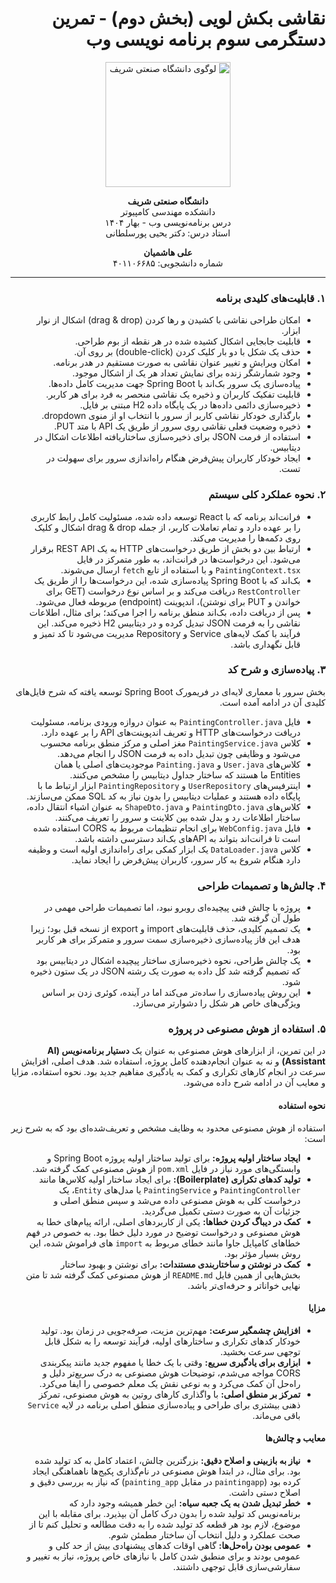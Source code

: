 <div dir="rtl">

# نقاشی بکش لویی (بخش دوم) - تمرین دستگرمی سوم برنامه نویسی وب

<p align="center">
  <img src="https://upload.wikimedia.org/wikipedia/commons/4/42/Sharif-University-of-Technology.jpg" alt="لوگوی دانشگاه صنعتی شریف" width="200">
</p>

<p align="center">
  <b>دانشگاه صنعتی شریف</b><br>
  دانشکده مهندسی کامپیوتر<br>
  درس برنامه‌نویسی وب - بهار ۱۴۰۴
  <br>استاد درس: دکتر یحیی پورسلطانی
</p>

<p align="center">
  <b>علی هاشمیان</b><br>
  شماره دانشجویی: ۴۰۱۱۰۶۶۸۵
</p>

---

### ۱. قابلیت‌های کلیدی برنامه

*   امکان طراحی نقاشی با کشیدن و رها کردن (drag & drop) اشکال از نوار ابزار.
*   قابلیت جابجایی اشکال کشیده شده در هر نقطه از بوم طراحی.
*   حذف یک شکل با دو بار کلیک کردن (double-click) بر روی آن.
*   امکان ویرایش و تغییر عنوان نقاشی به صورت مستقیم در هدر برنامه.
*   وجود شمارشگر زنده برای نمایش تعداد هر یک از اشکال موجود.
*   پیاده‌سازی یک سرور بک‌اند با Spring Boot جهت مدیریت کامل داده‌ها.
*   قابلیت تفکیک کاربران و ذخیره یک نقاشی منحصر به فرد برای هر کاربر.
*   ذخیره‌سازی دائمی داده‌ها در یک پایگاه داده H2 مبتنی بر فایل.
*   بارگذاری خودکار نقاشی کاربر از سرور با انتخاب او از منوی dropdown.
*   ذخیره وضعیت فعلی نقاشی روی سرور از طریق یک API با متد PUT.
*   استفاده از فرمت JSON برای ذخیره‌سازی ساختاریافته اطلاعات اشکال در دیتابیس.
*   ایجاد خودکار کاربران پیش‌فرض هنگام راه‌اندازی سرور برای سهولت در تست.




### ۲. نحوه عملکرد کلی سیستم

*   فرانت‌اند برنامه که با React توسعه داده شده، مسئولیت کامل رابط کاربری را بر عهده دارد و تمام تعاملات کاربر، از جمله drag & drop اشکال و کلیک روی دکمه‌ها را مدیریت می‌کند.
*   ارتباط بین دو بخش از طریق درخواست‌های HTTP به یک REST API برقرار می‌شود. این درخواست‌ها در فرانت‌اند، به طور متمرکز در فایل `PaintingContext.tsx` و با استفاده از تابع `fetch` ارسال می‌شوند.
*   بک‌اند که با Spring Boot پیاده‌سازی شده، این درخواست‌ها را از طریق یک `RestController` دریافت می‌کند و بر اساس نوع درخواست (GET برای خواندن و PUT برای نوشتن)، اندپوینت (endpoint) مربوطه فعال می‌شود.
*   پس از دریافت داده، بک‌اند منطق برنامه را اجرا می‌کند؛ برای مثال، اطلاعات نقاشی را به فرمت JSON تبدیل کرده و در دیتابیس H2 ذخیره می‌کند. این فرآیند با کمک لایه‌های Service و Repository مدیریت می‌شود تا کد تمیز و قابل نگهداری باشد.


### ۳. پیاده‌سازی و شرح کد

بخش سرور با معماری لایه‌ای در فریمورک Spring Boot توسعه یافته که شرح فایل‌های کلیدی آن در ادامه آمده است.

*   فایل `PaintingController.java` به عنوان دروازه ورودی برنامه، مسئولیت دریافت درخواست‌های HTTP و تعریف اندپوینت‌های API را بر عهده دارد.
*   کلاس `PaintingService.java` مغز اصلی و مرکز منطق برنامه محسوب می‌شود و وظایفی چون تبدیل داده به فرمت JSON را انجام می‌دهد.
*   کلاس‌های `User.java` و `Painting.java` موجودیت‌های اصلی یا همان Entities ما هستند که ساختار جداول دیتابیس را مشخص می‌کنند.
*   اینترفیس‌های `UserRepository` و `PaintingRepository` ابزار ارتباط ما با پایگاه داده هستند و عملیات دیتابیس را بدون نیاز به کد SQL ممکن می‌سازند.
*   کلاس‌های `PaintingDto.java` و `ShapeDto.java` به عنوان اشیاء انتقال داده، ساختار اطلاعات رد و بدل شده بین کلاینت و سرور را تعریف می‌کنند.
*   فایل `WebConfig.java` برای انجام تنظیمات مربوط به CORS استفاده شده است تا فرانت‌اند بتواند به APIهای بک‌اند دسترسی داشته باشد.
*   کلاس `DataLoader.java` یک ابزار کمکی برای راه‌اندازی اولیه است و وظیفه دارد هنگام شروع به کار سرور، کاربران پیش‌فرض را ایجاد نماید.



    
### ۴. چالش‌ها و تصمیمات طراحی

*   پروژه با چالش فنی پیچیده‌ای روبرو نبود، اما تصمیمات طراحی مهمی در طول آن گرفته شد.
*   یک تصمیم کلیدی، حذف قابلیت‌های import و export از نسخه قبل بود؛ زیرا هدف این فاز پیاده‌سازی ذخیره‌سازی سمت سرور و متمرکز برای هر کاربر بود.
*   یک چالش طراحی، نحوه ذخیره‌سازی ساختار پیچیده اشکال در دیتابیس بود که تصمیم گرفته شد کل داده به صورت یک رشته JSON در یک ستون ذخیره شود.
*   این روش پیاده‌سازی را ساده‌تر می‌کند اما در آینده، کوئری زدن بر اساس ویژگی‌های خاص هر شکل را دشوارتر می‌سازد.



### ۵. استفاده از هوش مصنوعی در پروژه

در این تمرین، از ابزارهای هوش مصنوعی به عنوان یک **دستیار برنامه‌نویس (AI Assistant)** و نه به عنوان انجام‌دهنده کامل پروژه، استفاده شد. هدف اصلی، افزایش سرعت در انجام کارهای تکراری و کمک به یادگیری مفاهیم جدید بود. نحوه استفاده، مزایا و معایب آن در ادامه شرح داده می‌شود.

#### نحوه استفاده

استفاده از هوش مصنوعی محدود به وظایف مشخص و تعریف‌شده‌ای بود که به شرح زیر است:

*   **ایجاد ساختار اولیه پروژه:** برای تولید ساختار اولیه پروژه Spring Boot و وابستگی‌های مورد نیاز در فایل `pom.xml` از هوش مصنوعی کمک گرفته شد.
*   **تولید کدهای تکراری (Boilerplate):** برای ایجاد ساختار اولیه کلاس‌ها مانند `PaintingController` و `PaintingService` یا مدل‌های `Entity`، یک درخواست کلی به هوش مصنوعی داده می‌شد و سپس منطق اصلی و جزئیات آن به صورت دستی تکمیل می‌گردید.
*   **کمک در دیباگ کردن خطاها:** یکی از کاربردهای اصلی، ارائه پیام‌های خطا به هوش مصنوعی و درخواست توضیح در مورد دلیل خطا بود. به خصوص در فهم خطاهای کامپایل جاوا مانند خطای مربوط به `import` های فراموش شده، این روش بسیار مؤثر بود.
*   **کمک در نوشتن و ساختاربندی مستندات:** برای نوشتن و بهبود ساختار بخش‌هایی از همین فایل `README.md` از هوش مصنوعی کمک گرفته شد تا متن نهایی خواناتر و حرفه‌ای‌تر باشد.

#### مزایا

*   **افزایش چشمگیر سرعت:** مهم‌ترین مزیت، صرفه‌جویی در زمان بود. تولید خودکار کدهای تکراری و ساختارهای اولیه، فرآیند توسعه را به شکل قابل توجهی سرعت بخشید.
*   **ابزاری برای یادگیری سریع:** وقتی با یک خطا یا مفهوم جدید مانند پیکربندی CORS مواجه می‌شدم، توضیحات هوش مصنوعی به درک سریع‌تر دلیل و راه‌حل آن کمک می‌کرد و به نوعی نقش یک معلم خصوصی را ایفا می‌کرد.
*   **تمرکز بر منطق اصلی:** با واگذاری کارهای روتین به هوش مصنوعی، تمرکز ذهنی بیشتری برای طراحی و پیاده‌سازی منطق اصلی برنامه در لایه `Service` باقی می‌ماند.

#### معایب و چالش‌ها

*   **نیاز به بازبینی و اصلاح دقیق:** بزرگترین چالش، اعتماد کامل به کد تولید شده بود. برای مثال، در ابتدا هوش مصنوعی در نام‌گذاری پکیج‌ها ناهماهنگی ایجاد کرده بود (`paintingapp` در مقابل `painting_app`) که نیاز به بررسی دقیق و اصلاح دستی داشت.
*   **خطر تبدیل شدن به یک جعبه سیاه:** این خطر همیشه وجود دارد که برنامه‌نویس کد تولید شده را بدون درک کامل آن بپذیرد. برای مقابله با این موضوع، لازم بود هر قطعه کد تولید شده را به دقت مطالعه و تحلیل کنم تا از صحت عملکرد و دلیل انتخاب آن ساختار مطمئن شوم.
*   **عمومی بودن راه‌حل‌ها:** گاهی اوقات کدهای پیشنهادی بیش از حد کلی و عمومی بودند و برای منطبق شدن کامل با نیازهای خاص پروژه، نیاز به تغییر و سفارشی‌سازی قابل توجهی داشتند.
